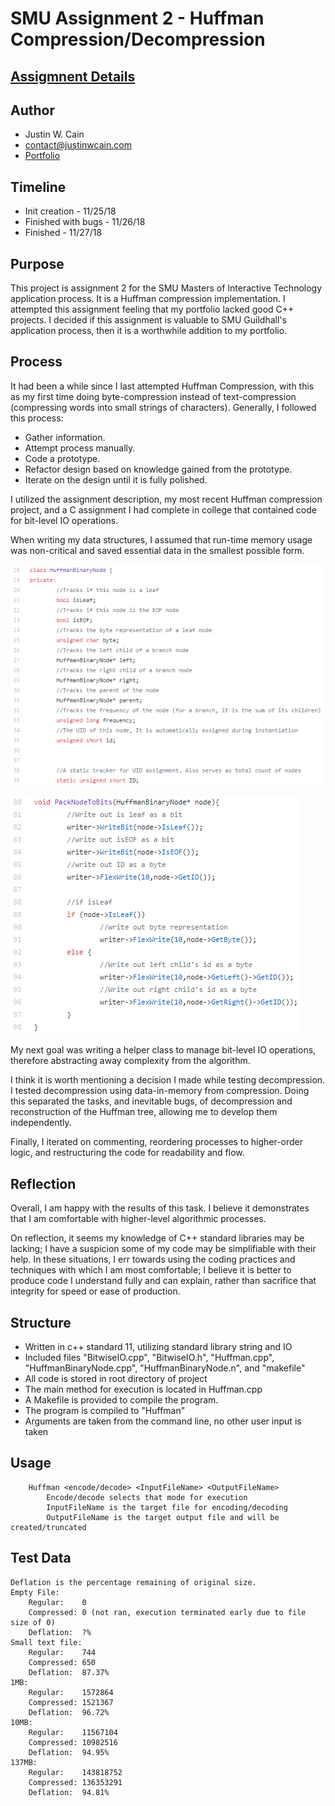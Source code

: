 # SMU Assignment 2 - Huffman Compression/Decompression
## [Assigmnent Details](https://www.smu.edu/-/media/Site/guildhallOLD/Documents/Huffman_Exercise.pdf?la=en)
## Author
- Justin W. Cain 
- contact@justinwcain.com
- [Portfolio](https://www.justinwcain.com)

## Timeline
- Init creation 		- 11/25/18
- Finished with bugs 	- 11/26/18
- Finished		- 11/27/18

## Purpose
This project is assignment 2 for the SMU Masters of Interactive Technology application process. It is a Huffman compression implementation. I attempted this assignment feeling that my portfolio lacked good C++ projects. I decided if this assignment is valuable to SMU Guildhall's application process, then it is a worthwhile addition to my portfolio.
	
## Process
It had been a while since I last attempted Huffman Compression, with this as my first time doing byte-compression instead of text-compression (compressing words into small strings of characters). Generally, I followed this process:

- Gather information.
- Attempt process manually.
- Code a prototype.
- Refactor design based on knowledge gained from the prototype.
- Iterate on the design until it is fully polished.

I utilized the assignment description, my most recent Huffman compression project, and a C assignment I had complete in college that contained code for bit-level IO operations.

When writing my data structures, I assumed that run-time memory usage was non-critical and saved essential data in the smallest possible form.

![Binary Node Code](Images/HuffmanCompression_NodeData.PNG)


![Saving Binary Nodes](Images/HuffmanCompression_NodePacking.PNG)

My next goal was writing a helper class to manage bit-level IO operations, therefore abstracting away complexity from the algorithm.

I think it is worth mentioning a decision I made while testing decompression.  I tested decompression using data-in-memory from compression. Doing this separated the tasks, and inevitable bugs, of decompression and reconstruction of the Huffman tree, allowing me to develop them independently.

Finally, I iterated on commenting, reordering processes to higher-order logic, and restructuring the code for readability and flow.

## Reflection

Overall, I am happy with the results of this task. I believe it demonstrates that I am comfortable with higher-level algorithmic processes. 

On reflection, it seems my knowledge of C++ standard libraries may be lacking; I have a suspicion some of my code may be simplifiable with their help. In these situations, I err towards using the coding practices and techniques with which I am most comfortable; I believe it is better to produce code I understand fully and can explain, rather than sacrifice that integrity for speed or ease of production.

## Structure
- Written in c++ standard 11, utilizing standard library string and IO
- Included files "BitwiseIO.cpp", "BitwiseIO.h", "Huffman.cpp", "HuffmanBinaryNode.cpp", "HuffmanBinaryNode.n", and "makefile"
- All code is stored in root directory of project
- The main method for execution is located in Huffman.cpp
- A Makefile is provided to compile the program.
- The program is compiled to "Huffman"
- Arguments are taken from the command line, no other user input is taken

## Usage
```
	Huffman <encode/decode> <InputFileName> <OutputFileName>
		Encode/decode selects that mode for execution
		InputFileName is the target file for encoding/decoding
		OutputFileName is the target output file and will be created/truncated
```

## Test Data
	Deflation is the percentage remaining of original size.
	Empty File:
		Regular:	0
		Compressed:	0 (not ran, execution terminated early due to file size of 0)
		Deflation:	?%
	Small text file:
		Regular:	744
		Compressed:	650
		Deflation:	87.37%
	1MB:
		Regular:	1572864
		Compressed:	1521367
		Deflation:	96.72%
	10MB:
		Regular:	11567104
		Compressed:	10982516
		Deflation:	94.95%
	137MB:
		Regular:	143818752
		Compressed:	136353291
		Deflation:	94.81%
		
		
